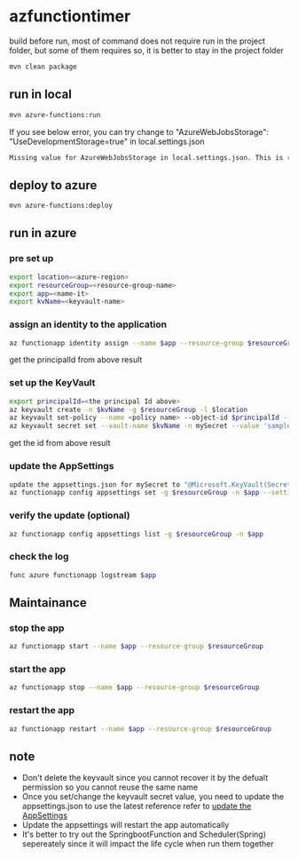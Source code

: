 # azfunctiontimer
build before run, most of command does not require run in the project folder, but some of them requires so, it is better to stay in the project folder

```sh
mvn clean package
```

## run in local
```sh
mvn azure-functions:run
```
If you see below error, you can try change to "AzureWebJobsStorage": "UseDevelopmentStorage=true" in local.settings.json
```sh
Missing value for AzureWebJobsStorage in local.settings.json. This is required for all triggers other than httptrigger, kafkatrigger. You can run 'func azure functionapp fetch-app-settings <functionAppName>' or specify a connection string in local.settings.json.
```
## deploy to azure
```sh
mvn azure-functions:deploy
```
## run in azure
### pre set up
```sh
export location=<azure-region>
export resourceGroup=<resource-group-name>
export app=<name-it>
export kvName=<keyvault-name>
```
### assign an identity to the application
```sh
az functionapp identity assign --name $app --resource-group $resourceGroup
```
get the principalId from above result
### set up the KeyVault
```sh
export principalId=<the principal Id above>
az keyvault create -n $kvName -g $resourceGroup -l $location
az keyvault set-policy --name <policy name> --object-id $principalId --secret-permissions get list
az keyvault secret set --vault-name $kvName -n mySecret --value 'sample'
```
get the id from above result
### update the AppSettings
```sh
update the appsettings.json for mySecret to "@Microsoft.KeyVault(SecretUri=<id get above>)"
az functionapp config appsettings set -g $resourceGroup -n $app --settings @appsettings.json
```
### verify the update (optional)
```sh
az functionapp config appsettings list -g $resourceGroup -n $app 
```
### check the log
```sh
func azure functionapp logstream $app
```
## Maintainance
### stop the app
```sh
az functionapp start --name $app --resource-group $resourceGroup
```
### start the app
```sh
az functionapp stop --name $app --resource-group $resourceGroup
```
### restart the app
```sh
az functionapp restart --name $app --resource-group $resourceGroup
```
## note
- Don't delete the keyvault since you cannot recover it by the defualt permission so you cannot reuse the same name
- Once you set/change the keyvault secret value, you need to update the appsettings.json to use the latest reference refer to [update the AppSettings](#update-the-appsettings) 
- Update the appsettings will restart the app automatically
- It's better to try out the SpringbootFunction and Scheduler(Spring) sepereately since it will impact the life cycle when run them together
